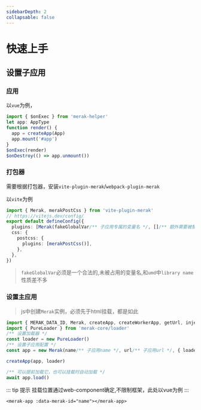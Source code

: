 ```yaml
---
sidebarDepth: 2
collapsable: false
---
```


# 快速上手


## 设置子应用
### 应用  

以`vue`为例，
```ts
import { $onExec } from 'merak-helper'
let app: AppType
function render() {
  app = createApp(App)
  app.mount('#app')
}
$onExec(render)
$onDestroy(() => app.unmount())
```  

### 打包器
需要根据打包器，安装`vite-plugin-merak`/`webpack-plugin-merak `  

以`vite`为例
```ts
import { Merak, merakPostCss } from 'vite-plugin-merak'
// https://vitejs.dev/config/
export default defineConfig({
  plugins: [Merak(fakeGlobalVar/** 子应用专属的变量名 */, []/** 额外需要被替换的全局变量 */,)],
  css: {
    postcss: {
      plugins: [merakPostCss()],
    },
  },
})
```
> `fakeGlobalVar`必须是一个合法的,未被占用的变量名,和`umd`中`library name`性质差不多




### 设置主应用
> js中创建`Merak`实例，必须先于html挂载，都是如此


```ts
import { MERAK_DATA_ID, Merak, createApp, createWorkerApp, getUrl, injectStyle } from 'merak-core'
import { PureLoader } from 'merak-core/loader'
/** 设置加载器 */
const loader = new PureLoader()
/** 设置子应用配置 */
const app = new Merak(name/** 子应用name */, url/** 子应用url */, { loader })

createApp(app, loader)

/** 可以提前加载它，也可以挂载时自动加载 */
await app.load()
```
::: tip 提示
挂载位置通过web-component确定,不限制框架，此处以vue为例
:::

```vue
<merak-app :data-merak-id="name"></merak-app>
```

